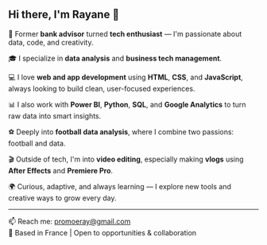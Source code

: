 ## Hi there, I'm Rayane 👋


💼 Former **bank advisor** turned **tech enthusiast** — I'm passionate about data, code, and creativity.

🎓 I specialize in **data analysis** and **business tech management**.

💻 I love **web and app development** using **HTML**, **CSS**, and **JavaScript**, always looking to build clean, user-focused experiences.

📊 I also work with **Power BI**, **Python**, **SQL**, and **Google Analytics** to turn raw data into smart insights.

⚽ Deeply into **football data analysis**, where I combine two passions: football and data.

🎬 Outside of tech, I'm into **video editing**, especially making **vlogs** using **After Effects** and **Premiere Pro**.

🌍 Curious, adaptive, and always learning — I explore new tools and creative ways to grow every day.

---

📫 Reach me: promoeray@gmail.com  
📍 Based in France | Open to opportunities & collaboration

